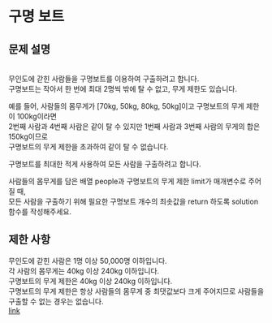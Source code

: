 # 구명 보트

## 문제 설명 <br>
<br>
무인도에 갇힌 사람들을 구명보트를 이용하여 구출하려고 합니다.<br> 
구명보트는 작아서 한 번에 최대 2명씩 밖에 탈 수 없고, 무게 제한도 있습니다.<br>

예를 들어, 사람들의 몸무게가 [70kg, 50kg, 80kg, 50kg]이고 구명보트의 무게 제한이 100kg이라면 <br>
2번째 사람과 4번째 사람은 같이 탈 수 있지만 1번째 사람과 3번째 사람의 무게의 합은 150kg이므로<br>
구명보트의 무게 제한을 초과하여 같이 탈 수 없습니다.<br>

구명보트를 최대한 적게 사용하여 모든 사람을 구출하려고 합니다.<br>

사람들의 몸무게를 담은 배열 people과 구명보트의 무게 제한 limit가 매개변수로 주어질 때, <br>
모든 사람을 구출하기 위해 필요한 구명보트 개수의 최솟값을 return 하도록 solution 함수를 작성해주세요.<br>



## 제한 사항 <br>
무인도에 갇힌 사람은 1명 이상 50,000명 이하입니다.<br>
각 사람의 몸무게는 40kg 이상 240kg 이하입니다.<br>
구명보트의 무게 제한은 40kg 이상 240kg 이하입니다.<br>
구명보트의 무게 제한은 항상 사람들의 몸무게 중 최댓값보다 크게 주어지므로 사람들을 구출할 수 없는 경우는 없습니다.<br>
[link](https://school.programmers.co.kr/learn/courses/30/lessons/42885)
